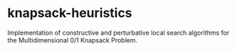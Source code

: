 # knapsack-heuristics
Implementation of constructive and perturbative local search algorithms for the Multidimensional 0/1 Knapsack Problem.
